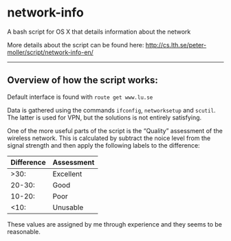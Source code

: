 # network-info
A bash script for OS X that details information about the network

More details about the script can be found here:
http://cs.lth.se/peter-moller/script/network-info-en/

-----

Overview of how the script works:
---------------------------------

Default interface is found with `route get www.lu.se`

Data is gathered using the commands `ifconfig`, `networksetup` and `scutil`. The latter is used for VPN, but the solutions is not entirely satisfying.

One of the more useful parts of the script is the “Quality” assessment of the wireless network. This is calculated by subtract the noice level from the signal strength and then apply the following labels to the difference:

| Difference | Assessment |
|------------|------------|
| \>30:      | Excellent  |
| 20-30:     | Good       |
| 10-20:     | Poor       |
| <10:       | Unusable   |

These values are assigned by me through experience and they seems to be reasonable.
